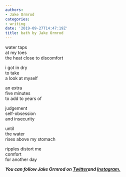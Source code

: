 ```yaml
---
authors:
- Jake Ormrod
categories:
- writing
date: '2019-09-27T14:47:19Z'
title: bath by Jake Ormrod
---
```

water taps  
at my toes  
the heat close to discomfort  

i got in dry  
to take  
a look at myself  

an extra  
five minutes  
to add to years of  

judgement  
self-obsession  
and insecurity  

until  
the water  
rises above my stomach  

ripples distort me  
comfort  
for another day  

**_You can follow Jake Ormrod on [Twitter](https://twitter.com/Jake_Ormrod "")and [Instagram.](https://www.instagram.com/generationzer0mag/ "")_**